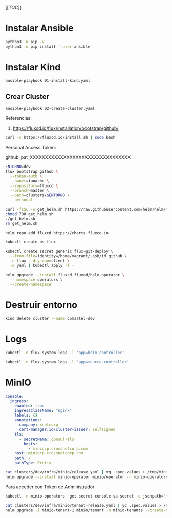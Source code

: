 [[_TOC_]]

# Instalar Ansible

```sh
python3 -m pip -V
python3 -m pip install --user ansible
```

# Instalar Kind

```sh
ansible-playbook 01-install-kind.yaml
```

## Crear Cluster

```sh
ansible-playbook 02-create-cluster.yaml
```

Referencias:

1. https://fluxcd.io/flux/installation/bootstrap/github/

```sh
curl -s https://fluxcd.io/install.sh | sudo bash
```

Personal Access Token:

github_pat_XXXXXXXXXXXXXXXXXXXXXXXXXXXXXXXXX

```sh
ENTORNO=dev
flux bootstrap github \
  --token-auth \
  --owner=ianache \
  --repository=fluxcd \
  --branch=master \
  --path=clusters/$ENTORNO \
  --personal
```

```sh
curl -fsSL -o get_helm.sh https://raw.githubusercontent.com/helm/helm/main/scripts/get-helm-3
chmod 700 get_helm.sh
./get_helm.sh
rm get_helm.sh
``` 

```sh
helm repo add fluxcd https://charts.fluxcd.io
```

```sh
kubectl create ns flux
```

```sh
kubectl create secret generic flux-git-deploy \
  --from-file=identity=/home/vagrant/.ssh/id_github \
  -n flux --dry-run=client \
  -o yaml | kubectl apply -f -
```

```sh
helm upgrade --install fluxcd fluxcd/helm-operator \
  --namespace operators \
  --create-namespace
```


# Destruir entorno

```sh
kind delete cluster --name comsatel-dev
```

# Logs

```sh
kubectl -n flux-system logs -l 'app=helm-controller'
```

```sh
kubectl -n flux-system logs -l 'app=source-controller'
```

# MinIO

```yaml
console:
  ingress:
    enabled: true
    ingressClassName: "nginx"
    labels: {}
    annotations:
      company: xnetcorp
      cert-manager.io/cluster-issuer: selfsigned
    tls:
      - secretName: consul-tls
        hosts:
          - miniocp.crossnetcorp.com
    host: miniocp.crossnetcorp.com
    path: /
    pathType: Prefix
```

```sh
cat clusters/dev/infra/minio/release.yaml | yq .spec.values > /tmp/minio-operator.yaml
helm upgrade --install minio-operator minio/operator -n minio-operators --create-namespace --values /tmp/minio-operator.yaml
```

Para acceder con Token de Administrador

```sh
kubectl -n minio-operators  get secret console-sa-secret -o jsonpath="{.data.token}" | base64 --decode
```

```sh
cat clusters/dev/infra/minio/tenant-release.yaml | yq .spec.values > /tmp/minio-tenant.yaml
helm upgrade -i minio-tenant-1 minio/tenant -n minio-tenants --create-namespace --values /tmp/minio-tenant.yaml
```
